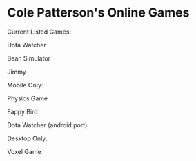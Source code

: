 # Cole Patterson's Online Games

Current Listed Games:


Dota Watcher

Bean Simulator

Jimmy

Mobile Only:


Physics Game

Fappy Bird 

Dota Watcher (android port)

Desktop Only:


Voxel Game
